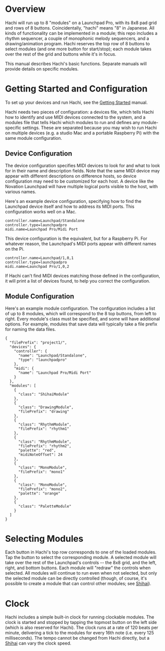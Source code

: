 # Overview

Hachi will run up to 8 "modules" on a Launchpad Pro, with its 8x8 pad grid and rows of 8 buttons. Coincidentally,
"hachi" means "8" in Japanese. All kinds of functionality can be implemented in a module; this repo includes
a rhythm sequencer, a couple of monophonic melody sequencers, and a drawing/animation program. Hachi reserves
the top row of 8 buttons to select modules (and one more button for start/stop); each module takes 
over the rest of the grid and buttons while it's in focus.

This manual describes Hachi's basic functions. Separate manuals will provide
details on specific modules.

# Getting Started and Configuration

To set up your devices and run Hachi, see the [Getting Started](../Getting-Started.md) manual. 

Hachi needs two pieces of configuration: a devices file, which tells Hachi how to identify and use MIDI 
devices connected to the system, and a modules file that tells Hachi which modules to run and defines any
module-specific settings. These are separated because you may wish to run Hachi on multiple devices 
(e.g. a studio Mac and a portable Raspberry Pi) with the same module configuration.

## Device Configuration

The device configuration specifies MIDI devices to look for and what to look for in their name and description
fields. Note that the same MIDI device may appear with different descriptions on difference hosts, so device
configuration may need to be customized for each host. A device like the Novation Launchpad will have multiple
logical ports visible to the host, with various names.

Here's an example device configuration, specifying how to find the Launchpad device itself and how to address
its MIDI ports. This configuration works well on a Mac.

```
controller.name=Launchpad/Standalone
controller.type=launchpadpro
midi.name=Launchpad Pro/Midi Port
```

This device configuration is the equivalent, but for a Raspberry Pi. For whatever reason, the Launchpad's 
MIDI ports appear with different names on the Pi. 

```
controller.name=Launchpad/1,0,1
controller.type=launchpadpro
midi.name=Launchpad Pro/1,0,2
```

If Hachi can't find MIDI devices matching those defined in the configuration, it will print a list of
devices found, to help you correct the configuration.


## Module Configuration

Here's an example module configuration. The configuration includes a list of up to 8 modules, which will
correspond to the 8 top buttons, from left to right. Every module's class must be specified, and some will
have additional options. For example, modules that save data will typically take a file prefix for naming
the data files. 

```
{
  "filePrefix": "project1/",
  "devices": {
    "controller": {
      "name": "Launchpad/Standalone",
      "type": "launchpadpro"
    },
    "midi": {
      "name": "Launchpad Pro/Midi Port"
    }
  },
  "modules": [
    {
      "class": "ShihaiModule"
    },
    {
      "class": "DrawingModule",
      "filePrefix": "drawing"
    },
    {
      "class": "RhythmModule",
      "filePrefix": "rhythm1"
    },
    {
      "class": "RhythmModule",
      "filePrefix": "rhythm2",
      "palette": "red",
      "midiNoteOffset": 24
    },
    {
      "class": "MonoModule",
      "filePrefix": "mono1"
    },
    {
      "class": "MonoModule",
      "filePrefix": "mono2",
      "palette": "orange"
    },
    {
      "class": "PaletteModule"
    }
  ]
}
```

# Selecting Modules

Each button in Hachi's top row corresponds to one of the loaded modules. Tap the button to select
the corresponding module. A selected module will take over the rest of the Launchpad's controls -- 
the 8x8 grid, and the left, right, and bottom buttons. Each module will "redraw" the controls when
selected. All modules will continue to run even when not selected, but only the selected module can be
directly controlled (though, of course, it's possible to create a module that can control other
modules; see [Shihai](Shihai-Module.md)).

# Clock

Hachi includes a simple built-in clock for running clockable modules. The clock is started and stopped
by tapping the topmost button on the left side (which is also reserved for Hachi). The clock runs at a rate
of 120 beats per minute, delivering a tick to the modules for every 16th note (i.e. every 125 milliseconds).
The tempo cannot be changed from Hachi directly, but a [Shihai](Shihai-Module.md) can vary the clock speed. 